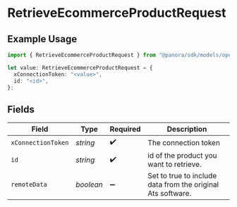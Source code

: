 # RetrieveEcommerceProductRequest

## Example Usage

```typescript
import { RetrieveEcommerceProductRequest } from "@panora/sdk/models/operations";

let value: RetrieveEcommerceProductRequest = {
  xConnectionToken: "<value>",
  id: "<id>",
};
```

## Fields

| Field                                                       | Type                                                        | Required                                                    | Description                                                 |
| ----------------------------------------------------------- | ----------------------------------------------------------- | ----------------------------------------------------------- | ----------------------------------------------------------- |
| `xConnectionToken`                                          | *string*                                                    | :heavy_check_mark:                                          | The connection token                                        |
| `id`                                                        | *string*                                                    | :heavy_check_mark:                                          | id of the product you want to retrieve.                     |
| `remoteData`                                                | *boolean*                                                   | :heavy_minus_sign:                                          | Set to true to include data from the original Ats software. |